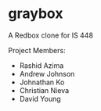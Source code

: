 # graybox

A Redbox clone for IS 448

Project Members: 

* Rashid Azima
* Andrew Johnson
* Johnathan Ko
* Christian Nieva
* David Young

